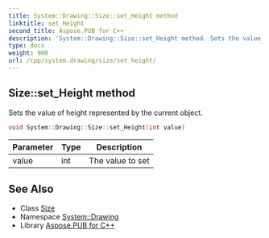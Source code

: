 ```yaml
---
title: System::Drawing::Size::set_Height method
linktitle: set_Height
second_title: Aspose.PUB for C++
description: 'System::Drawing::Size::set_Height method. Sets the value of height represented by the current object in C++.'
type: docs
weight: 900
url: /cpp/system.drawing/size/set_height/
---
```

## Size::set_Height method


Sets the value of height represented by the current object.

```cpp
void System::Drawing::Size::set_Height(int value)
```


| Parameter | Type | Description |
| --- | --- | --- |
| value | int | The value to set |

## See Also

* Class [Size](../)
* Namespace [System::Drawing](../../)
* Library [Aspose.PUB for C++](../../../)
